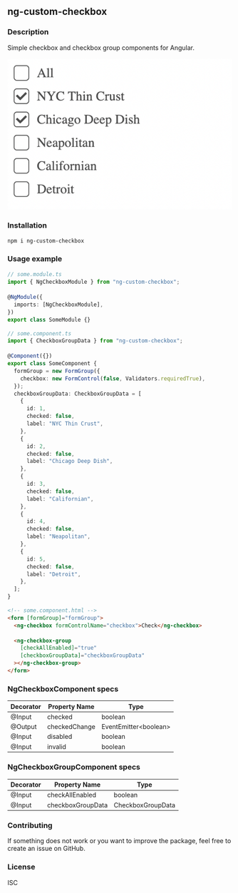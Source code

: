 ## ng-custom-checkbox

### Description

Simple checkbox and checkbox group components for Angular.
<br>
<br>
![Example](https://github.com/datomarjanidze/ng-custom-checkbox/blob/main/projects/ng-checkbox/checkbox-group-example.png?raw=true)

### Installation

```console
npm i ng-custom-checkbox
```

### Usage example

```typescript
// some.module.ts
import { NgCheckboxModule } from "ng-custom-checkbox";

@NgModule({
  imports: [NgCheckboxModule],
})
export class SomeModule {}
```

```typescript
// some.component.ts
import { CheckboxGroupData } from "ng-custom-checkbox";

@Component({})
export class SomeComponent {
  formGroup = new FormGroup({
    checkbox: new FormControl(false, Validators.requiredTrue),
  });
  checkboxGroupData: CheckboxGroupData = [
    {
      id: 1,
      checked: false,
      label: "NYC Thin Crust",
    },
    {
      id: 2,
      checked: false,
      label: "Chicago Deep Dish",
    },
    {
      id: 3,
      checked: false,
      label: "Californian",
    },
    {
      id: 4,
      checked: false,
      label: "Neapolitan",
    },
    {
      id: 5,
      checked: false,
      label: "Detroit",
    },
  ];
}
```

```html
<!-- some.component.html -->
<form [formGroup]="formGroup">
  <ng-checkbox formControlName="checkbox">Check</ng-checkbox>

  <ng-checkbox-group
    [checkAllEnabled]="true"
    [checkboxGroupData]="checkboxGroupData"
  ></ng-checkbox-group>
</form>
```

### NgCheckboxComponent specs

<table>
  <thead>
    <tr>
      <th>Decorator</th>
      <th>Property Name</th>
      <th>Type</th>
    </tr>
  </thead>

  <tbody>
    <tr>
      <td>@Input</td>
      <td>checked</td>
      <td>boolean</td>
    </tr>
    <tr>
      <td>@Output</td>
      <td>checkedChange</td>
      <td>EventEmitter&lt;boolean&gt;</td>
    </tr>
    <tr>
      <td>@Input</td>
      <td>disabled</td>
      <td>boolean</td>
    </tr>
    <tr>
      <td>@Input</td>
      <td>invalid</td>
      <td>boolean</td>
    </tr>
  </tbody>
</table>

### NgCheckboxGroupComponent specs

<table>
  <thead>
    <tr>
      <th>Decorator</th>
      <th>Property Name</th>
      <th>Type</th>
    </tr>
  </thead>

  <tbody>
    <tr>
      <td>@Input</td>
      <td>checkAllEnabled</td>
      <td>boolean</td>
    </tr>
    <tr>
      <td>@Input</td>
      <td>checkboxGroupData</td>
      <td>CheckboxGroupData</td>
    </tr>
  </tbody>
</table>

### Contributing

If something does not work or you want to improve the package, feel free
to create an issue on GitHub.

### License

ISC
